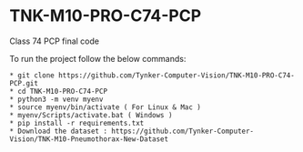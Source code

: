 # TNK-M10-PRO-C74-PCP

Class 74 PCP final code

To run the project follow the below commands:

```
* git clone https://github.com/Tynker-Computer-Vision/TNK-M10-PRO-C74-PCP.git
* cd TNK-M10-PRO-C74-PCP
* python3 -m venv myenv
* source myenv/bin/activate ( For Linux & Mac )
* myenv/Scripts/activate.bat ( Windows )
* pip install -r requirements.txt
* Download the dataset : https://github.com/Tynker-Computer-Vision/TNK-M10-Pneumothorax-New-Dataset
```
